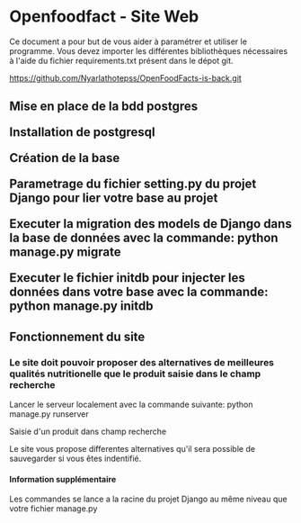 <H1> Openfoodfact - Site Web </H1>

<p>Ce document a pour but de vous aider à paramétrer et utiliser le programme. Vous devez importer les différentes bibliothèques
nécessaires à l'aide du fichier requirements.txt présent dans le dépot git.

<a> https://github.com/Nyarlathotepss/OpenFoodFacts-is-back.git

<H2> Mise en place de la bdd postgres 

<p>Installation de postgresql
<p>Création de la base
<p>Parametrage du fichier setting.py du projet Django pour lier votre base au projet
<p>Executer la migration des models de Django dans la base de données avec la commande: python manage.py migrate
<p>Executer le fichier initdb pour injecter les données dans votre base avec la commande: python manage.py initdb

<H2> Fonctionnement du site </H2>

<H3> Le site doit pouvoir proposer des alternatives de meilleures qualités nutritionelle que le produit
saisie dans le champ recherche</H3>

<p> Lancer le serveur localement avec la commande suivante: python manage.py runserver</p>
<p> Saisie d'un produit dans champ recherche
<p> Le site vous propose differentes alternatives qu'il sera possible de sauvegarder si vous êtes indentifié.

<h4> Information supplémentaire </h4>

<p>Les commandes se lance a la racine du projet Django au même niveau que votre fichier manage.py</p>
